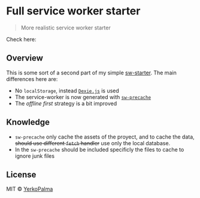 Full service worker starter 
===========================

> More realistic service worker starter

Check here: 

## Overview

This is some sort of a second part of my simple [sw-starter](https://github.com/YerkoPalma/sw-starter). The main differences here are:

* No `localStorage`, instead [`Dexie.js`](https://github.com/dfahlander/Dexie.js) is used
* The service-worker is now generated with [`sw-precache`](https://github.com/GoogleChrome/sw-precache)
* The _offline first_ strategy is a bit improved

## Knowledge

* `sw-precache` only cache the assets of the proyect, and to cache the data, ~~should use different `fetch` handler~~ use only the local database.
* In the `sw-precache` should be included specificly the files to cache to ignore junk files

## License

MIT &copy; [YerkoPalma](https://github.com/YerkoPalma)

